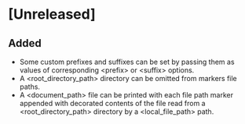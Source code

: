 # [Unreleased]

## Added

- Some custom prefixes and suffixes can be set
by passing them as values of corresponding \<prefix\> or \<suffix\> options.
- A \<root\_directory\_path\> directory can be omitted from markers file paths.
- A \<document\_path\> file can be printed with each file path marker
appended with decorated contents of the file
read from a \<root\_directory\_path\> directory
by a \<local\_file\_path\> path.
